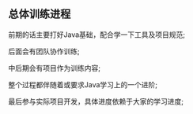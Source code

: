 ## 总体训练进程



前期的话主要打好Java基础，配合学一下工具及项目规范;

后面会有团队协作训练;

中后期会有项目作为训练内容;

整个过程都伴随着或要求Java学习上的一个进阶;

最后参与实际项目开发，具体进度依赖于大家的学习进度;